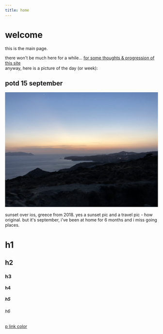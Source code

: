 ```yaml
---
title: home
---
```



# welcome

this is the main page.  

there won't be much here for a while... [for some thoughts & progression of this site](office/website)  
anyway, here is a picture of the day (or week):  

## potd 15 september
![picture of the day](assets/images/potd.jpg)

sunset over ios, greece from 2018. yes a sunset pic and a travel pic - how original. but it's september, i've been at home for 6 months and i miss going places.

# h1
## h2
### h3
#### h4
##### h5
###### h6
[p link color](#)
